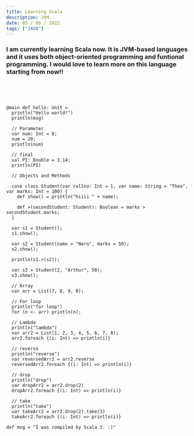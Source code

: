 ```yaml
---
title: Learning Scala
description: JVM
date: 05 / 06 / 2022
tags: ["JAVA"]
---
```


<h3>I am currently learning Scala now. It is JVM-based languages and it uses both object-oriented programming and funtional programming. I would love to learn more on this language starting from now!!</h3>
<br/>
<br/>

<pre><code class="language-scala">
@main def hello: Unit = 
  println("Hello world!")
  println(msg)

  // Parameter
  var num: Int = 8;
  num = 20;
  println(num)
  
  // final
  val PI: Double = 3.14;
  println(PI)

  // Objects and Methods

  case class Student(var rollno: Int = 1, var name: String = "Theo", var marks: Int = 100) {
    def show() = println("hiiii " + name);

    def >(secondStudent: Student): Boolean = marks > secondStudent.marks;
  }

  var s1 = Student();
  s1.show();

  var s2 = Student(name = "Nero", marks = 50);
  s2.show();

  println(s1.>(s2));
  
  var s3 = Student(2, "Arthur", 50);
  s3.show();

  // Array
  var arr = List(7, 8, 9, 0);
  
  // For loop
  println("for loop")
  for (n <- arr) println(n);
  
  // Lambda
  println("lambda")
  var arr2 = List(1, 2, 3, 4, 5, 6, 7, 8);
  arr2.foreach {(i: Int) => println(i)}
  
  // reverse
  println("reverse")
  var reversedArr2 = arr2.reverse
  reversedArr2.foreach {(i: Int) => println(i)}

  // drop
  println("drop")
  var dropArr2 = arr2.drop(2)
  dropArr2.foreach {(i: Int) => println(i)}

  // take
  println("take")
  var takeArr2 = arr2.drop(2).take(3)
  takeArr2.foreach {(i: Int) => println(i)}

def msg = "I was compiled by Scala 3. :)"
</code></pre>
<br/>
<br/>
